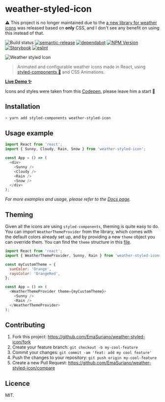 # weather-styled-icon

⚠️ This project is no longer maintained due to the [a new library for weather icons](https://erikflowers.github.io/weather-icons/) was released based on **only** CSS, and I don't see any benefit on using this instead of that.

![Build status](https://github.com/EmaSuriano/weather-styled-icon/workflows/Build%20Status/badge.svg)
[![semantic-release](https://img.shields.io/badge/%20%20%F0%9F%93%A6%F0%9F%9A%80-semantic--release-e10079.svg)](https://github.com/semantic-release/semantic-release)
[![dependabot](https://badgen.net/dependabot/EmaSuriano/weather-styled-icon/?icon=dependabot)](https://dependabot.com/)
[![NPM Version][npm-image]][npm-url]
[![Storybook][storybook-image]][demo-link]
[![eslint](https://img.shields.io/badge/eslint-enabled-green.svg)](https://eslint.org/)

![Weather styled Icon](https://user-images.githubusercontent.com/3399429/55830109-8f1a9880-5b10-11e9-8efb-9fad5d2a2a92.gif)

> Animated and configurable weather icons made in React, using [styled-components 💅](https://styled-components.com/) and CSS Animations.

**[Live Demo ✨][demo-link]**

Icons and styles were taken from this [Codepen](https://codepen.io/joshbader/pen/EjXgqr?q=weather&limit=all&type=type-pens), please leave him a start 🌟

## Installation

```bash
> yarn add styled-components weather-styled-icon
```

## Usage example

```javascript
import React from 'react';
import { Sunny, Cloudy, Rain, Snow } from 'weather-styled-icon';

const App = () => (
  <div>
    <Sunny />
    <Cloudy />
    <Rain />
    <Snow />
  </div>
);
```

_For more examples and usage, please refer to the [Docs page][demo-link]._

## Theming

Given all the icons are using `styled-components`, theming is quite easy to do. You can import `WeatherThemeProvider` from the library, which comes with the default colors already set up, and by providing a new `theme` object you can override them. You can find the `theme` structure in this [file](https://github.com/EmaSuriano/weather-styled-icon/blob/master/src/constants/defaultTheme.js).

```javascript
import React from 'react';
import { WeatherThemeProvider, Sunny, Rain } from 'weather-styled-icons';

const myCustomTheme = {
  sunColor: 'Orange',
  raysColor: 'OrangeRed',
};

const App = () => (
  <WeatherThemeProvider theme={myCustomTheme}>
    <Sunny />
    <Rain />
  </WeatherThemeProvider>
);
```

## Contributing

1. Fork this project: https://github.com/EmaSuriano/weather-styled-icon/fork
2. Create your feature branch: `git checkout -b my-cool-feature`
3. Commit your changes: `git commit -am 'feat: add my cool feature'`
4. Push the changes to your repository: `git push origin my-cool-feature`
5. Create a new Pull Request: https://github.com/EmaSuriano/weather-styled-icon/compare

## Licence

MIT.

<!-- Markdown link & img dfn's -->

[npm-image]: https://badge.fury.io/js/weather-styled-icon.svg
[npm-url]: https://www.npmjs.com/package/weather-styled-icon
[storybook-image]: https://img.shields.io/badge/%F0%9F%93%93-Storybook-ff69b4.svg
[demo-link]: https://github.com/EmaSuriano/weather-styled-icon.git
